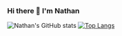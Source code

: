 

  ### Hi there 👋 I'm Nathan

![Nathan's GitHub stats](https://github-readme-stats.vercel.app/api?username=NathanCoquelin&show_icons=true&theme=github_dark_dimmed)
[![Top Langs](https://github-readme-stats.vercel.app/api/top-langs/?username=NathanCoquelin&layout=pie)](https://github.com/anuraghazra/github-readme-stats)


